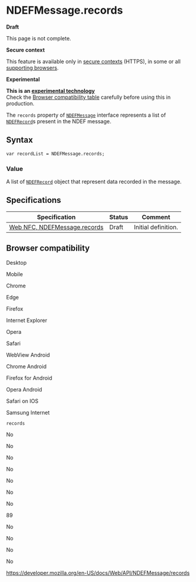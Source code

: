 NDEFMessage.records
===================

**Draft**

This page is not complete.

**Secure context**

This feature is available only in [secure contexts](https://developer.mozilla.org/en-US/docs/Web/Security/Secure_Contexts) (HTTPS), in some or all [supporting browsers](#browser_compatibility).

**Experimental**

**This is an [experimental technology](https://developer.mozilla.org/en-US/docs/MDN/Guidelines/Conventions_definitions#experimental)**  
Check the [Browser compatibility table](#browser_compatibility) carefully before using this in production.

The `records` property of [`NDEFMessage`](../ndefmessage) interface represents a list of [`NDEFRecord`](../ndefrecord)s present in the NDEF message.

Syntax
------

    var recordList = NDEFMessage.records;

### Value

A list of [`NDEFRecord`](../ndefrecord) object that represent data recorded in the message.

Specifications
--------------

<table><thead><tr class="header"><th>Specification</th><th>Status</th><th>Comment</th></tr></thead><tbody><tr class="odd"><td><a href="https://w3c.github.io/web-nfc/#dom-ndefmessage-records">Web NFC, NDEFMessage.records</a></td><td>Draft</td><td>Initial definition.</td></tr></tbody></table>

Browser compatibility
---------------------

Desktop

Mobile

Chrome

Edge

Firefox

Internet Explorer

Opera

Safari

WebView Android

Chrome Android

Firefox for Android

Opera Android

Safari on IOS

Samsung Internet

`records`

No

No

No

No

No

No

No

89

No

No

No

No

<a href="https://developer.mozilla.org/en-US/docs/Web/API/NDEFMessage/records" class="_attribution-link">https://developer.mozilla.org/en-US/docs/Web/API/NDEFMessage/records</a>
